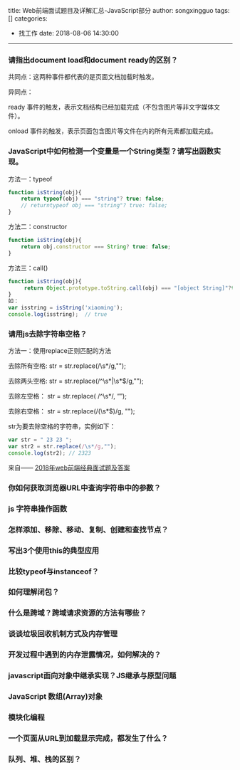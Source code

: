 title: Web前端面试题目及详解汇总-JavaScript部分
author: songxingguo
tags: []
categories:
  - 找工作
date: 2018-08-06 14:30:00
---
### 请指出document load和document ready的区别？
 
 共同点：这两种事件都代表的是页面文档加载时触发。

异同点：

ready 事件的触发，表示文档结构已经加载完成（不包含图片等非文字媒体文件）。

onload 事件的触发，表示页面包含图片等文件在内的所有元素都加载完成。

<!-- more -->

### JavaScript中如何检测一个变量是一个String类型？请写出函数实现。

方法一：typeof

```js
function isString(obj){
    return typeof(obj) === "string"? true: false;
    // returntypeof obj === "string"? true: false;
}
```

方法二：constructor

```js
function isString(obj){
    return obj.constructor === String? true: false;
}
```

方法三：call()
```js
function isString(obj){
     return Object.prototype.toString.call(obj) === "[object String]"?true:false;
}
如：
var isstring = isString('xiaoming');
console.log(isstring);  // true
```

### 请用js去除字符串空格？

方法一：使用replace正则匹配的方法

  去除所有空格: str = str.replace(/\s*/g,"");      

  去除两头空格: str = str.replace(/^\s*|\s*$/g,"");

  去除左空格： str = str.replace( /^\s*/, “”);

  去除右空格： str = str.replace(/(\s*$)/g, "");
  
str为要去除空格的字符串，实例如下：

 ```js
 var str = " 23 23 ";
 var str2 = str.replace(/\s*/g,"");
 console.log(str2); // 2323
 ```
 
 来自—— [2018年web前端经典面试题及答案]
 
 [2018年web前端经典面试题及答案]:https://www.cnblogs.com/wdlhao/p/8290436.html

### 你如何获取浏览器URL中查询字符串中的参数？

### js 字符串操作函数

### 怎样添加、移除、移动、复制、创建和查找节点？

### 写出3个使用this的典型应用

### 比较typeof与instanceof？

### 如何理解闭包？

### 什么是跨域？跨域请求资源的方法有哪些？

### 谈谈垃圾回收机制方式及内存管理

### 开发过程中遇到的内存泄露情况，如何解决的？

### javascript面向对象中继承实现？JS继承与原型问题

### JavaScript 数组(Array)对象

### 模块化编程

### 一个页面从URL到加载显示完成，都发生了什么？

### 队列、堆、栈的区别？